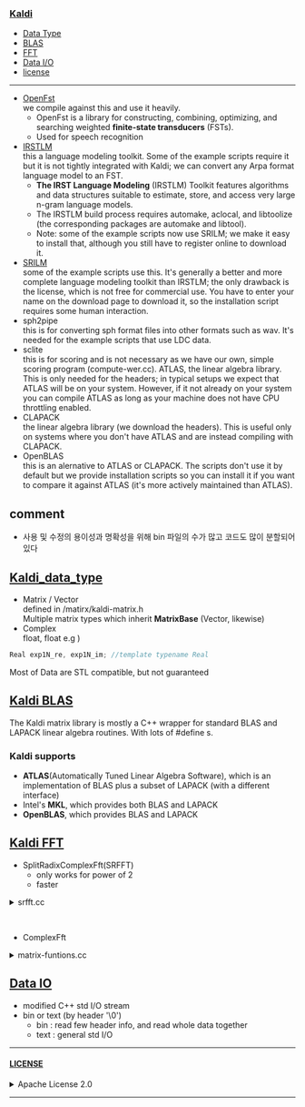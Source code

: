 ### [Kaldi](./openAudioLibs.md#TOP)<a name = "Kaldi"></a>

+ [Data Type](#Kaldi_data_type)
+ [BLAS](#Kaldi_BLAS)
+ [FFT](#Kaldi_FFT)
+ [Data I/O](#Kaldi_IO)
+ [license](#Kaldi_license)

---

+ [OpenFst](http://www.openfst.org/twiki/bin/view/FST/WebHome)  
  we compile against this and use it heavily.
    * OpenFst is a library for constructing, combining, optimizing, and searching weighted **finite-state transducers** (FSTs).  
    * Used for speech recognition  
+ [IRSTLM](http://hlt-mt.fbk.eu/technologies/irstlm)  
this a language modeling toolkit. Some of the example scripts require it but it is not tightly integrated with Kaldi; we can convert any Arpa format language model to an FST.
    * **The IRST Language Modeling** (IRSTLM) Toolkit features algorithms and data structures suitable to estimate, store, and access very large n-gram language models.
    *    The IRSTLM build process requires automake, aclocal, and libtoolize (the corresponding packages are automake and libtool).  
    *    Note: some of the example scripts now use SRILM; we make it easy to install that, although you still have to register online to download it.  
+ [SRILM](https://www.sri.com/engage/products-solutions/sri-language-modeling-toolkit)  
some of the example scripts use this. It's generally a better and more complete language modeling toolkit than IRSTLM; the only drawback is the license, which is not free for commercial use. You have to enter your name on the download page to download it, so the installation script requires some human interaction.
+ sph2pipe  
this is for converting sph format files into other formats such as wav. It's needed for the example scripts that use LDC data.
+    sclite  
this is for scoring and is not necessary as we have our own, simple scoring program (compute-wer.cc).
 ATLAS, the linear algebra library. This is only needed for the headers; in typical setups we expect that ATLAS will be on your system. However, if it not already on your system you can compile ATLAS as long as your machine does not have CPU throttling enabled.
+    CLAPACK  
the linear algebra library (we download the headers). This is useful only on systems where you don't have ATLAS and are instead compiling with CLAPACK.
+    OpenBLAS  
this is an alernative to ATLAS or CLAPACK. The scripts don't use it by default but we provide installation scripts so you can install it if you want to compare it against ATLAS (it's more actively maintained than ATLAS).

comment
---

 + 사용 및 수정의 용이성과 명확성을 위해 bin 파일의 수가 많고 코드도 많이 분할되어있다  
 

## [Kaldi_data_type](#TOP)<a name = "Kaldi_data_type"></a>

+ Matrix / Vector  
defined in /matirx/kaldi-matrix.h    
Multiple matrix types which inherit **MatrixBase**  (Vector, likewise)  
+ Complex  
float, float e.g ) 
```C++
Real exp1N_re, exp1N_im; //template typename Real 
```
  
Most of Data are STL compatible, but not guaranteed  

## [Kaldi BLAS](#TOP)<a name = "Kaldi_BLAS"></a>

The Kaldi matrix library is mostly a C++ wrapper for standard BLAS and LAPACK linear algebra routines. With lots of #define s.  

### Kaldi supports
+    **ATLAS**(Automatically Tuned Linear Algebra Software), which is an implementation of BLAS plus a subset of LAPACK (with a different interface)
+    Intel's **MKL**, which provides both BLAS and LAPACK
+    **OpenBLAS**, which provides BLAS and LAPACK



## [Kaldi FFT](#TOP)<a name = "Kaldi_FFT"></a>

+ SplitRadixComplexFft(SRFFT)  
  * only works for power of 2
  * faster

<details><summary>srfft.cc</summary>
   
```C++
#include "matrix/srfft.h"
#include "matrix/matrix-functions.h"

namespace kaldi {


template<typename Real>
SplitRadixComplexFft<Real>::SplitRadixComplexFft(MatrixIndexT N) {
  if ( (N & (N-1)) != 0 || N <= 1)
    KALDI_ERR << "SplitRadixComplexFft called with invalid number of points "
              << N;
  N_ = N;
  logn_ = 0;
  while (N > 1) {
    N >>= 1;
    logn_ ++;
  }
  ComputeTables();
}

template <typename Real>
SplitRadixComplexFft<Real>::SplitRadixComplexFft(
    const SplitRadixComplexFft<Real> &other):
    N_(other.N_), logn_(other.logn_) {
  // This code duplicates tables from a previously computed object.
  // Compare with the code in ComputeTables().
  MatrixIndexT lg2 = logn_ >> 1;
  if (logn_ & 1) lg2++;
  MatrixIndexT brseed_size = 1 << lg2;
  brseed_ = new MatrixIndexT[brseed_size];
  std::memcpy(brseed_, other.brseed_, sizeof(MatrixIndexT) * brseed_size);

  if (logn_ < 4) {
    tab_ = NULL;
  } else {
    tab_ = new Real*[logn_ - 3];
    for (MatrixIndexT i = logn_; i >= 4 ; i--) {
      MatrixIndexT m = 1 << i, m2 = m / 2, m4 = m2 / 2;
      MatrixIndexT this_array_size = 6 * (m4 - 2);
      tab_[i-4] = new Real[this_array_size];
      std::memcpy(tab_[i-4], other.tab_[i-4],
                  sizeof(Real) * this_array_size);
    }
  }
}

template<typename Real>
void SplitRadixComplexFft<Real>::ComputeTables() {
  MatrixIndexT    imax, lg2, i, j;
  MatrixIndexT     m, m2, m4, m8, nel, n;
  Real    *cn, *spcn, *smcn, *c3n, *spc3n, *smc3n;
  Real    ang, c, s;

  lg2 = logn_ >> 1;
  if (logn_ & 1) lg2++;
  brseed_ = new MatrixIndexT[1 << lg2];
  brseed_[0] = 0;
  brseed_[1] = 1;
  for (j = 2; j <= lg2; j++) {
    imax = 1 << (j - 1);
    for (i = 0; i < imax; i++) {
      brseed_[i] <<= 1;
      brseed_[i + imax] = brseed_[i] + 1;
    }
  }

  if (logn_ < 4) {
    tab_ = NULL;
  } else {
    tab_ = new Real* [logn_-3];
    for (i = logn_; i>=4 ; i--) {
      /* Compute a few constants */
      m = 1 << i; m2 = m / 2; m4 = m2 / 2; m8 = m4 /2;

      /* Allocate memory for tables */
      nel = m4 - 2;

      tab_[i-4] = new Real[6*nel];

      /* Initialize pointers */
      cn = tab_[i-4]; spcn  = cn + nel;  smcn  = spcn + nel;
      c3n = smcn + nel;  spc3n = c3n + nel; smc3n = spc3n + nel;

      /* Compute tables */
      for (n = 1; n < m4; n++) {
        if (n == m8) continue;
        ang = n * M_2PI / m;
        c = std::cos(ang); s = std::sin(ang);
        *cn++ = c; *spcn++ = - (s + c); *smcn++ = s - c;
        ang = 3 * n * M_2PI / m;
        c = std::cos(ang); s = std::sin(ang);
        *c3n++ = c; *spc3n++ = - (s + c); *smc3n++ = s - c;
      }
    }
  }
}

template<typename Real>
SplitRadixComplexFft<Real>::~SplitRadixComplexFft() {
  delete [] brseed_;
  if (tab_ != NULL) {
    for (MatrixIndexT i = 0; i < logn_-3; i++)
      delete [] tab_[i];
    delete [] tab_;
  }
}

template<typename Real>
void SplitRadixComplexFft<Real>::Compute(Real *xr, Real *xi, bool forward) const {
  if (!forward) {  // reverse real and imaginary parts for complex FFT.
    Real *tmp = xr;
    xr = xi;
    xi = tmp;
  }
  ComputeRecursive(xr, xi, logn_);
  if (logn_ > 1) {
    BitReversePermute(xr, logn_);
    BitReversePermute(xi, logn_);
  }
}

template<typename Real>
void SplitRadixComplexFft<Real>::Compute(Real *x, bool forward,
                                         std::vector<Real> *temp_buffer) const {
  KALDI_ASSERT(temp_buffer != NULL);
  if (temp_buffer->size() != N_)
    temp_buffer->resize(N_);
  Real *temp_ptr = &((*temp_buffer)[0]);
  for (MatrixIndexT i = 0; i < N_; i++) {
    x[i] = x[i * 2];  // put the real part in the first half of x.
    temp_ptr[i] = x[i * 2 + 1];  // put the imaginary part in temp_buffer.
  }
  // copy the imaginary part back to the second half of x.
  memcpy(static_cast<void*>(x + N_),
         static_cast<void*>(temp_ptr),
         sizeof(Real) * N_);

  Compute(x, x + N_, forward);
  // Now change the format back to interleaved.
  memcpy(static_cast<void*>(temp_ptr),
         static_cast<void*>(x + N_),
         sizeof(Real) * N_);
  for (MatrixIndexT i = N_-1; i > 0; i--) {  // don't include 0,
    // in case MatrixIndexT is unsigned, the loop would not terminate.
    // Treat it as a special case.
    x[i*2] = x[i];
    x[i*2 + 1] = temp_ptr[i];
  }
  x[1] = temp_ptr[0];  // special case of i = 0.
}

template<typename Real>
void SplitRadixComplexFft<Real>::Compute(Real *x, bool forward) {
  this->Compute(x, forward, &temp_buffer_);
}

template<typename Real>
void SplitRadixComplexFft<Real>::BitReversePermute(Real *x, MatrixIndexT logn) const {
  MatrixIndexT      i, j, lg2, n;
  MatrixIndexT      off, fj, gno, *brp;
  Real    tmp, *xp, *xq;

  lg2 = logn >> 1;
  n = 1 << lg2;
  if (logn & 1) lg2++;

  /* Unshuffling loop */
  for (off = 1; off < n; off++) {
    fj = n * brseed_[off]; i = off; j = fj;
    tmp = x[i]; x[i] = x[j]; x[j] = tmp;
    xp = &x[i];
    brp = &(brseed_[1]);
    for (gno = 1; gno < brseed_[off]; gno++) {
      xp += n;
      j = fj + *brp++;
      xq = x + j;
      tmp = *xp; *xp = *xq; *xq = tmp;
    }
  }
}


template<typename Real>
void SplitRadixComplexFft<Real>::ComputeRecursive(Real *xr, Real *xi, MatrixIndexT logn) const {

  MatrixIndexT    m, m2, m4, m8, nel, n;
  Real    *xr1, *xr2, *xi1, *xi2;
  Real    *cn, *spcn, *smcn, *c3n, *spc3n, *smc3n;
  Real    tmp1, tmp2;
  Real   sqhalf = M_SQRT1_2;

  /* Check range of logn */
  if (logn < 0)
    KALDI_ERR << "Error: logn is out of bounds in SRFFT";

  /* Compute trivial cases */
  if (logn < 3) {
    if (logn == 2) {  /* length m = 4 */
      xr2  = xr + 2;
      xi2  = xi + 2;
      tmp1 = *xr + *xr2;
      *xr2 = *xr - *xr2;
      *xr  = tmp1;
      tmp1 = *xi + *xi2;
      *xi2 = *xi - *xi2;
      *xi  = tmp1;
      xr1  = xr + 1;
      xi1  = xi + 1;
      xr2++;
      xi2++;
      tmp1 = *xr1 + *xr2;
      *xr2 = *xr1 - *xr2;
      *xr1 = tmp1;
      tmp1 = *xi1 + *xi2;
      *xi2 = *xi1 - *xi2;
      *xi1 = tmp1;
      xr2  = xr + 1;
      xi2  = xi + 1;
      tmp1 = *xr + *xr2;
      *xr2 = *xr - *xr2;
      *xr  = tmp1;
      tmp1 = *xi + *xi2;
      *xi2 = *xi - *xi2;
      *xi  = tmp1;
      xr1  = xr + 2;
      xi1  = xi + 2;
      xr2  = xr + 3;
      xi2  = xi + 3;
      tmp1 = *xr1 + *xi2;
      tmp2 = *xi1 + *xr2;
      *xi1 = *xi1 - *xr2;
      *xr2 = *xr1 - *xi2;
      *xr1 = tmp1;
      *xi2 = tmp2;
      return;
    }
    else if (logn == 1) {   /* length m = 2 */
      xr2  = xr + 1;
      xi2  = xi + 1;
      tmp1 = *xr + *xr2;
      *xr2 = *xr - *xr2;
      *xr  = tmp1;
      tmp1 = *xi + *xi2;
      *xi2 = *xi - *xi2;
      *xi  = tmp1;
      return;
    }
    else if (logn == 0) return;   /* length m = 1 */
  }

  /* Compute a few constants */
  m = 1 << logn; m2 = m / 2; m4 = m2 / 2; m8 = m4 /2;


  /* Step 1 */
  xr1 = xr; xr2 = xr1 + m2;
  xi1 = xi; xi2 = xi1 + m2;
  for (n = 0; n < m2; n++) {
    tmp1 = *xr1 + *xr2;
    *xr2 = *xr1 - *xr2;
    xr2++;
    *xr1++ = tmp1;
    tmp2 = *xi1 + *xi2;
    *xi2 = *xi1 - *xi2;
    xi2++;
    *xi1++ = tmp2;
  }

  /* Step 2 */
  xr1 = xr + m2; xr2 = xr1 + m4;
  xi1 = xi + m2; xi2 = xi1 + m4;
  for (n = 0; n < m4; n++) {
    tmp1 = *xr1 + *xi2;
    tmp2 = *xi1 + *xr2;
    *xi1 = *xi1 - *xr2;
    xi1++;
    *xr2++ = *xr1 - *xi2;
    *xr1++ = tmp1;
    *xi2++ = tmp2;
    // xr1++; xr2++; xi1++; xi2++;
  }

  /* Steps 3 & 4 */
  xr1 = xr + m2; xr2 = xr1 + m4;
  xi1 = xi + m2; xi2 = xi1 + m4;
  if (logn >= 4) {
    nel = m4 - 2;
    cn  = tab_[logn-4]; spcn  = cn + nel;  smcn  = spcn + nel;
    c3n = smcn + nel;  spc3n = c3n + nel; smc3n = spc3n + nel;
  }
  xr1++; xr2++; xi1++; xi2++;
  // xr1++; xi1++;
  for (n = 1; n < m4; n++) {
    if (n == m8) {
      tmp1 =  sqhalf * (*xr1 + *xi1);
      *xi1 =  sqhalf * (*xi1 - *xr1);
      *xr1 =  tmp1;
      tmp2 =  sqhalf * (*xi2 - *xr2);
      *xi2 = -sqhalf * (*xr2 + *xi2);
      *xr2 =  tmp2;
    } else {
      tmp2 = *cn++ * (*xr1 + *xi1);
      tmp1 = *spcn++ * *xr1 + tmp2;
      *xr1 = *smcn++ * *xi1 + tmp2;
      *xi1 = tmp1;
      tmp2 = *c3n++ * (*xr2 + *xi2);
      tmp1 = *spc3n++ * *xr2 + tmp2;
      *xr2 = *smc3n++ * *xi2 + tmp2;
      *xi2 = tmp1;
    }
    xr1++; xr2++; xi1++; xi2++;
  }

  /* Call ssrec again with half DFT length */
  ComputeRecursive(xr, xi, logn-1);

  /* Call ssrec again twice with one quarter DFT length.
     Constants have to be recomputed, because they are static! */
  // m = 1 << logn; m2 = m / 2;
  ComputeRecursive(xr + m2, xi + m2, logn - 2);
  // m = 1 << logn;
  m4 = 3 * (m / 4);
  ComputeRecursive(xr + m4, xi + m4, logn - 2);
}


template<typename Real>
void SplitRadixRealFft<Real>::Compute(Real *data, bool forward) {
  Compute(data, forward, &this->temp_buffer_);
}


// This code is mostly the same as the RealFft function.  It would be
// possible to replace it with more efficient code from Rico's book.
template<typename Real>
void SplitRadixRealFft<Real>::Compute(Real *data, bool forward,
                                      std::vector<Real> *temp_buffer) const {
  MatrixIndexT N = N_, N2 = N/2;
  KALDI_ASSERT(N%2 == 0);
  if (forward) // call to base class
    SplitRadixComplexFft<Real>::Compute(data, true, temp_buffer);

  Real rootN_re, rootN_im;  // exp(-2pi/N), forward; exp(2pi/N), backward
  int forward_sign = forward ? -1 : 1;
  ComplexImExp(static_cast<Real>(M_2PI/N *forward_sign), &rootN_re, &rootN_im);
  Real kN_re = -forward_sign, kN_im = 0.0;  // exp(-2pik/N), forward; exp(-2pik/N), backward
  // kN starts out as 1.0 for forward algorithm but -1.0 for backward.
  for (MatrixIndexT k = 1; 2*k <= N2; k++) {
    ComplexMul(rootN_re, rootN_im, &kN_re, &kN_im);

    Real Ck_re, Ck_im, Dk_re, Dk_im;
    // C_k = 1/2 (B_k + B_{N/2 - k}^*) :
    Ck_re = 0.5 * (data[2*k] + data[N - 2*k]);
    Ck_im = 0.5 * (data[2*k + 1] - data[N - 2*k + 1]);
    // re(D_k)= 1/2 (im(B_k) + im(B_{N/2-k})):
    Dk_re = 0.5 * (data[2*k + 1] + data[N - 2*k + 1]);
    // im(D_k) = -1/2 (re(B_k) - re(B_{N/2-k}))
    Dk_im =-0.5 * (data[2*k] - data[N - 2*k]);
    // A_k = C_k + 1^(k/N) D_k:
    data[2*k] = Ck_re;  // A_k <-- C_k
    data[2*k+1] = Ck_im;
    // now A_k += D_k 1^(k/N)
    ComplexAddProduct(Dk_re, Dk_im, kN_re, kN_im, &(data[2*k]), &(data[2*k+1]));

    MatrixIndexT kdash = N2 - k;
    if (kdash != k) {
      // Next we handle the index k' = N/2 - k.  This is necessary
      // to do now, to avoid invalidating data that we will later need.
      // The quantities C_{k'} and D_{k'} are just the conjugates of C_k
      // and D_k, so the equations are simple modifications of the above,
      // replacing Ck_im and Dk_im with their negatives.
      data[2*kdash] = Ck_re;  // A_k' <-- C_k'
      data[2*kdash+1] = -Ck_im;
      // now A_k' += D_k' 1^(k'/N)
      // We use 1^(k'/N) = 1^((N/2 - k) / N) = 1^(1/2) 1^(-k/N) = -1 * (1^(k/N))^*
      // so it's the same as 1^(k/N) but with the real part negated.
      ComplexAddProduct(Dk_re, -Dk_im, -kN_re, kN_im, &(data[2*kdash]), &(data[2*kdash+1]));
    }
  }

  {  // Now handle k = 0.
    // In simple terms: after the complex fft, data[0] becomes the sum of real
    // parts input[0], input[2]... and data[1] becomes the sum of imaginary
    // pats input[1], input[3]...
    // "zeroth" [A_0] is just the sum of input[0]+input[1]+input[2]..
    // and "n2th" [A_{N/2}] is input[0]-input[1]+input[2]... .
    Real zeroth = data[0] + data[1],
        n2th = data[0] - data[1];
    data[0] = zeroth;
    data[1] = n2th;
    if (!forward) {
      data[0] /= 2;
      data[1] /= 2;
    }
  }
  if (!forward) {  // call to base class
    SplitRadixComplexFft<Real>::Compute(data, false, temp_buffer);
    for (MatrixIndexT i = 0; i < N; i++)
      data[i] *= 2.0;
    // This is so we get a factor of N increase, rather than N/2 which we would
    // otherwise get from [ComplexFft, forward] + [ComplexFft, backward] in dimension N/2.
    // It's for consistency with our normal FFT convensions.
  }
}

template class SplitRadixComplexFft<float>;
template class SplitRadixComplexFft<double>;
template class SplitRadixRealFft<float>;
template class SplitRadixRealFft<double>;


} // end namespace kaldi
```
   
</details>
 
&nbsp;  
+ ComplexFft
<details><summary>matrix-funtions.cc</summary>

```C++
#include "matrix/matrix-functions.h"
#include "matrix/sp-matrix.h"

namespace kaldi {

template<typename Real> void ComplexFt (const VectorBase<Real> &in,
                                     VectorBase<Real> *out, bool forward) {
  int exp_sign = (forward ? -1 : 1);
  KALDI_ASSERT(out != NULL);
  KALDI_ASSERT(in.Dim() == out->Dim());
  KALDI_ASSERT(in.Dim() % 2 == 0);
  int twoN = in.Dim(), N = twoN / 2;
  const Real *data_in = in.Data();
  Real *data_out = out->Data();

  Real exp1N_re, exp1N_im;  //  forward -> exp(-2pi / N), backward -> exp(2pi / N).
  Real fraction = exp_sign * M_2PI / static_cast<Real>(N);  // forward -> -2pi/N, backward->-2pi/N
  ComplexImExp(fraction, &exp1N_re, &exp1N_im);

  Real expm_re = 1.0, expm_im = 0.0;  // forward -> exp(-2pi m / N).

  for (int two_m = 0; two_m < twoN; two_m+=2) {  // For each output component.
    Real expmn_re = 1.0, expmn_im = 0.0;  // forward -> exp(-2pi m n / N).
    Real sum_re = 0.0, sum_im = 0.0;  // complex output for index m (the sum expression)
    for (int two_n = 0; two_n < twoN; two_n+=2) {
      ComplexAddProduct(data_in[two_n], data_in[two_n+1],
                        expmn_re, expmn_im,
                        &sum_re, &sum_im);
      ComplexMul(expm_re, expm_im, &expmn_re, &expmn_im);
    }
    data_out[two_m] = sum_re;
    data_out[two_m + 1] = sum_im;


    if (two_m % 10 == 0) {  // occasionally renew "expm" from scratch to avoid
      // loss of precision.
      int nextm = 1 + two_m/2;
      Real fraction_mult = fraction * nextm;
      ComplexImExp(fraction_mult, &expm_re, &expm_im);
    } else {
      ComplexMul(exp1N_re, exp1N_im, &expm_re, &expm_im);
    }
  }
}

template
void ComplexFt (const VectorBase<float> &in,
                VectorBase<float> *out, bool forward);
template
void ComplexFt (const VectorBase<double> &in,
                VectorBase<double> *out, bool forward);


#define KALDI_COMPLEXFFT_BLOCKSIZE 8192
// This #define affects how we recurse in ComplexFftRecursive.
// We assume that memory-caching happens on a scale at
// least as small as this.


//! ComplexFftRecursive is a recursive function that computes the
//! complex FFT of size N.  The "nffts" arguments specifies how many
//! separate FFTs to compute in parallel (we assume the data for
//! each one is consecutive in memory).  The "forward argument"
//! specifies whether to do the FFT (true) or IFFT (false), although
//! note that we do not include the factor of 1/N (the user should
//! do this if required.  The iterators factor_begin and factor_end
//! point to the beginning and end (i.e. one past the last element)
//! of an array of small factors of N (typically prime factors).
//! See the comments below this code for the detailed equations
//! of the recursion.


template<typename Real>
void ComplexFftRecursive (Real *data, int nffts, int N,
                          const int *factor_begin,
                          const int *factor_end, bool forward,
                          Vector<Real> *tmp_vec) {
  if (factor_begin == factor_end) {
    KALDI_ASSERT(N == 1);
    return;
  }

  {  // an optimization: compute in smaller blocks.
    // this block of code could be removed and it would still work.
    MatrixIndexT size_perblock = N * 2 * sizeof(Real);
    if (nffts > 1 && size_perblock*nffts > KALDI_COMPLEXFFT_BLOCKSIZE) {  // can break it up...
      // Break up into multiple blocks.  This is an optimization.  We make
      // no progress on the FFT when we do this.
      int block_skip = KALDI_COMPLEXFFT_BLOCKSIZE / size_perblock;  // n blocks per call
      if (block_skip == 0) block_skip = 1;
      if (block_skip < nffts) {
        int blocks_left = nffts;
        while (blocks_left > 0) {
          int skip_now = std::min(blocks_left, block_skip);
          ComplexFftRecursive(data, skip_now, N, factor_begin, factor_end, forward, tmp_vec);
          blocks_left -= skip_now;
          data += skip_now * N*2;
        }
        return;
      } // else do the actual algorithm.
    } // else do the actual algorithm.
  }

  int P = *factor_begin;
  KALDI_ASSERT(P > 1);
  int Q = N / P;


  if (P > 1 && Q > 1) {  // Do the rearrangement.   C.f. eq. (8) below.  Transform
    // (a) to (b).
    Real *data_thisblock = data;
    if (tmp_vec->Dim() < (MatrixIndexT)N) tmp_vec->Resize(N);
    Real *data_tmp = tmp_vec->Data();
    for (int thisfft = 0; thisfft < nffts; thisfft++, data_thisblock+=N*2) {
      for (int offset = 0; offset < 2; offset++) {  // 0 == real, 1 == im.
        for (int p = 0; p < P; p++) {
          for (int q = 0; q < Q; q++) {
            int aidx = q*P + p, bidx = p*Q + q;
            data_tmp[bidx] = data_thisblock[2*aidx+offset];
          }
        }
        for (int n = 0;n < P*Q;n++) data_thisblock[2*n+offset] = data_tmp[n];
      }
    }
  }

  {  // Recurse.
    ComplexFftRecursive(data, nffts*P, Q, factor_begin+1, factor_end, forward, tmp_vec);
  }

  int exp_sign = (forward ? -1 : 1);
  Real rootN_re, rootN_im;  // Nth root of unity.
  ComplexImExp(static_cast<Real>(exp_sign * M_2PI / N), &rootN_re, &rootN_im);

  Real rootP_re, rootP_im;  // Pth root of unity.
  ComplexImExp(static_cast<Real>(exp_sign * M_2PI / P), &rootP_re, &rootP_im);

  {  // Do the multiplication
    // could avoid a bunch of complex multiplies by moving the loop over data_thisblock
    // inside.
    if (tmp_vec->Dim() < (MatrixIndexT)(P*2)) tmp_vec->Resize(P*2);
    Real *temp_a = tmp_vec->Data();

    Real *data_thisblock = data, *data_end = data+(N*2*nffts);
    for (; data_thisblock != data_end; data_thisblock += N*2) {  // for each separate fft.
      Real qd_re = 1.0, qd_im = 0.0;  // 1^(q'/N)
      for (int qd = 0; qd < Q; qd++) {
        Real pdQ_qd_re = qd_re, pdQ_qd_im = qd_im;  // 1^((p'Q+q') / N) == 1^((p'/P) + (q'/N))
                                              // Initialize to q'/N, corresponding to p' == 0.
        for (int pd = 0; pd < P; pd++) {  // pd == p'
          {  // This is the p = 0 case of the loop below [an optimization].
            temp_a[pd*2] = data_thisblock[qd*2];
            temp_a[pd*2 + 1] = data_thisblock[qd*2 + 1];
          }
          {  // This is the p = 1 case of the loop below [an optimization]
            // **** MOST OF THE TIME (>60% I think) gets spent here. ***
            ComplexAddProduct(pdQ_qd_re, pdQ_qd_im,
                              data_thisblock[(qd+Q)*2], data_thisblock[(qd+Q)*2 + 1],
                              &(temp_a[pd*2]), &(temp_a[pd*2 + 1]));
          }
          if (P > 2) {
            Real p_pdQ_qd_re = pdQ_qd_re, p_pdQ_qd_im = pdQ_qd_im;  // 1^(p(p'Q+q')/N)
            for (int p = 2; p < P; p++) {
              ComplexMul(pdQ_qd_re, pdQ_qd_im, &p_pdQ_qd_re, &p_pdQ_qd_im);  // p_pdQ_qd *= pdQ_qd.
              int data_idx = p*Q + qd;
              ComplexAddProduct(p_pdQ_qd_re, p_pdQ_qd_im,
                                data_thisblock[data_idx*2], data_thisblock[data_idx*2 + 1],
                                &(temp_a[pd*2]), &(temp_a[pd*2 + 1]));
            }
          }
          if (pd != P-1)
            ComplexMul(rootP_re, rootP_im, &pdQ_qd_re, &pdQ_qd_im);  // pdQ_qd *= (rootP == 1^{1/P})
          // (using 1/P == Q/N)
        }
        for (int pd = 0; pd < P; pd++) {
          data_thisblock[(pd*Q + qd)*2] = temp_a[pd*2];
          data_thisblock[(pd*Q + qd)*2 + 1] = temp_a[pd*2 + 1];
        }
        ComplexMul(rootN_re, rootN_im, &qd_re, &qd_im);  // qd *= rootN.
      }
    }
  }
}

/* Equations for ComplexFftRecursive.
   We consider here one of the "nffts" separate ffts; it's just a question of
   doing them all in parallel.  We also write all equations in terms of
   complex math (the conversion to real arithmetic is not hard, and anyway
   takes place inside function calls).


   Let the input (i.e. "data" at start) be a_n, n = 0..N-1, and
   the output (Fourier transform) be d_k, k = 0..N-1.  We use these letters because
   there will be two intermediate variables b and c.
   We want to compute:

     d_k = \sum_n a_n 1^(kn/N)                                             (1)

   where we use 1^x as shorthand for exp(-2pi x) for the forward algorithm
   and exp(2pi x) for the backward one.

   We factorize N = P Q (P small, Q usually large).
   With p = 0..P-1 and q = 0..Q-1, and also p'=0..P-1 and q'=0..P-1, we let:

    k == p'Q + q'                                                           (2)
    n == qP + p                                                             (3)

   That is, we let p, q, p', q' range over these indices and observe that this way we
   can cover all n, k.  Expanding (1) using (2) and (3), we can write:

      d_k = \sum_{p, q}  a_n 1^((p'Q+q')(qP+p)/N)
          = \sum_{p, q}  a_n 1^(p'pQ/N) 1^(q'qP/N) 1^(q'p/N)                 (4)

   using 1^(PQ/N) = 1 to get rid of the terms with PQ in them.  Rearranging (4),

     d_k =  \sum_p 1^(p'pQ/N) 1^(q'p/N)  \sum_q 1^(q'qP/N) a_n              (5)

   The point here is to separate the index q.  Now we can expand out the remaining
   instances of k and n using (2) and (3):

     d_(p'Q+q') =  \sum_p 1^(p'pQ/N) 1^(q'p/N)  \sum_q 1^(q'qP/N) a_(qP+p)   (6)

   The expression \sum_q varies with the indices p and q'.  Let us define

         C_{p, q'} =  \sum_q 1^(q'qP/N) a_(qP+p)                            (7)

   Here, C_{p, q'}, viewed as a sequence in q', is just the DFT of the points
   a_(qP+p) for q = 1..Q-1.  These points are not consecutive in memory though,
   they jump by P each time.  Let us define b as a rearranged version of a,
   so that

         b_(pQ+q) = a_(qP+p)                                                  (8)

   How to do this rearrangement in place?  In

   We can rearrange (7) to be written in terms of the b's, using (8), so that

         C_{p, q'} =  \sum_q 1^(q'q (P/N)) b_(pQ+q)                            (9)

   Here, the sequence of C_{p, q'} over q'=0..Q-1, is just the DFT of the sequence
   of b_(pQ) .. b_(p(Q+1)-1).  Let's arrange the C_{p, q'} in a single array in
   memory in the same way as the b's, i.e. we define
         c_(pQ+q') == C_{p, q'}.                                                (10)
   Note that we could have written (10) with q in place of q', as there is only
   one index of type q present, but q' is just a more natural variable name to use
   since we use q' elsewhere to subscript c and C.

   Rewriting (9), we have:
         c_(pQ+q')  = \sum_q 1^(q'q (P/N)) b_(pQ+q)                            (11)
    which is the DFT computed by the recursive call to this function [after computing
    the b's by rearranging the a's].  From the c's we want to compute the d's.
    Taking (6), substituting in the sum (7), and using (10) to write it as an array,
    we have:
         d_(p'Q+q') =  \sum_p 1^(p'pQ/N) 1^(q'p/N)  c_(pQ+q')                   (12)
    This sum is independent for different values of q'.  Note that d overwrites c
    in memory.  We compute this in  a direct way, using a little array of size P to
    store the computed d values for one value of q' (we reuse the array for each value
    of q').

    So the overall picture is this:
    We get a call to compute DFT on size N.

    - If N == 1 we return (nothing to do).
    - We factor N = P Q (typically, P is small).
    - Using (8), we rearrange the data in memory so that we have b not a in memory
       (this is the block "do the rearrangement").
       The pseudocode for this is as follows.  For simplicity we use a temporary array.

          for p = 0..P-1
             for q = 0..Q-1
                bidx = pQ + q
                aidx = qP + p
                tmp[bidx] = data[aidx].
             end
          end
          data <-- tmp
        else

        endif


        The reason this accomplishes (8) is that we want pQ+q and qP+p to be swapped
        over for each p, q, and the "if m > n" is a convenient way of ensuring that
        this swapping happens only once (otherwise it would happen twice, since pQ+q
        and qP+p both range over the entire set of numbers 0..N-1).

    - We do the DFT on the smaller block size to compute c from b (this eq eq. (11)).
      Note that this is actually multiple DFTs, one for each value of p, but this
      goes to the "nffts" argument of the function call, which we have ignored up to now.

    -We compute eq. (12) via a loop, as follows
         allocate temporary array e of size P.
         For q' = 0..Q-1:
            for p' = 0..P-1:
               set sum to zero [this will go in e[p']]
               for p = p..P-1:
                  sum += 1^(p'pQ/N) 1^(q'p/N)  c_(pQ+q')
               end
               e[p'] = sum
            end
            for p' = 0..P-1:
               d_(p'Q+q') = e[p']
            end
         end
         delete temporary array e

*/

// This is the outer-layer calling code for ComplexFftRecursive.
// It factorizes the dimension and then calls the FFT routine.
template<typename Real> void ComplexFft(VectorBase<Real> *v, bool forward, Vector<Real> *tmp_in) {
  KALDI_ASSERT(v != NULL);

  if (v->Dim()<=1) return;
  KALDI_ASSERT(v->Dim() % 2 == 0);  // complex input.
  int N = v->Dim() / 2;
  std::vector<int> factors;
  Factorize(N, &factors);
  int *factor_beg = NULL;
  if (factors.size() > 0)
    factor_beg = &(factors[0]);
  Vector<Real> tmp;  // allocated in ComplexFftRecursive.
  ComplexFftRecursive(v->Data(), 1, N, factor_beg, factor_beg+factors.size(), forward, (tmp_in?tmp_in:&tmp));
}

//! Inefficient version of Fourier transform, for testing purposes.
template<typename Real> void RealFftInefficient (VectorBase<Real> *v, bool forward) {
  KALDI_ASSERT(v != NULL);
  MatrixIndexT N = v->Dim();
  KALDI_ASSERT(N%2 == 0);
  if (N == 0) return;
  Vector<Real> vtmp(N*2);  // store as complex.
  if (forward) {
    for (MatrixIndexT i = 0; i < N; i++)  vtmp(i*2) = (*v)(i);
    ComplexFft(&vtmp, forward);  // this is already tested so we can use this.
    v->CopyFromVec( vtmp.Range(0, N) );
    (*v)(1) = vtmp(N);  // Copy the N/2'th fourier component, which is real,
    // to the imaginary part of the 1st complex output.
  } else {
    // reverse the transformation above to get the complex spectrum.
    vtmp(0) = (*v)(0);  // copy F_0 which is real
    vtmp(N) = (*v)(1);  // copy F_{N/2} which is real
    for (MatrixIndexT i = 1; i < N/2; i++) {
      // Copy i'th to i'th fourier component
      vtmp(2*i) = (*v)(2*i);
      vtmp(2*i+1) = (*v)(2*i+1);
      // Copy i'th to N-i'th, conjugated.
      vtmp(2*(N-i)) = (*v)(2*i);
      vtmp(2*(N-i)+1) = -(*v)(2*i+1);
    }
    ComplexFft(&vtmp, forward);  // actually backward since forward == false
    // Copy back real part.  Complex part should be zero.
    for (MatrixIndexT i = 0; i < N; i++)
      (*v)(i) = vtmp(i*2);
  }
}

template void RealFftInefficient (VectorBase<float> *v, bool forward);
template void RealFftInefficient (VectorBase<double> *v, bool forward);

template
void ComplexFft(VectorBase<float> *v, bool forward, Vector<float> *tmp_in);
template
void ComplexFft(VectorBase<double> *v, bool forward, Vector<double> *tmp_in);


// See the long comment below for the math behind this.
template<typename Real> void RealFft (VectorBase<Real> *v, bool forward) {
  KALDI_ASSERT(v != NULL);
  MatrixIndexT N = v->Dim(), N2 = N/2;
  KALDI_ASSERT(N%2 == 0);
  if (N == 0) return;

  if (forward) ComplexFft(v, true);

  Real *data = v->Data();
  Real rootN_re, rootN_im;  // exp(-2pi/N), forward; exp(2pi/N), backward
  int forward_sign = forward ? -1 : 1;
  ComplexImExp(static_cast<Real>(M_2PI/N *forward_sign), &rootN_re, &rootN_im);
  Real kN_re = -forward_sign, kN_im = 0.0;  // exp(-2pik/N), forward; exp(-2pik/N), backward
  // kN starts out as 1.0 for forward algorithm but -1.0 for backward.
  for (MatrixIndexT k = 1; 2*k <= N2; k++) {
    ComplexMul(rootN_re, rootN_im, &kN_re, &kN_im);

    Real Ck_re, Ck_im, Dk_re, Dk_im;
    // C_k = 1/2 (B_k + B_{N/2 - k}^*) :
    Ck_re = 0.5 * (data[2*k] + data[N - 2*k]);
    Ck_im = 0.5 * (data[2*k + 1] - data[N - 2*k + 1]);
    // re(D_k)= 1/2 (im(B_k) + im(B_{N/2-k})):
    Dk_re = 0.5 * (data[2*k + 1] + data[N - 2*k + 1]);
    // im(D_k) = -1/2 (re(B_k) - re(B_{N/2-k}))
    Dk_im =-0.5 * (data[2*k] - data[N - 2*k]);
    // A_k = C_k + 1^(k/N) D_k:
    data[2*k] = Ck_re;  // A_k <-- C_k
    data[2*k+1] = Ck_im;
    // now A_k += D_k 1^(k/N)
    ComplexAddProduct(Dk_re, Dk_im, kN_re, kN_im, &(data[2*k]), &(data[2*k+1]));

    MatrixIndexT kdash = N2 - k;
    if (kdash != k) {
      // Next we handle the index k' = N/2 - k.  This is necessary
      // to do now, to avoid invalidating data that we will later need.
      // The quantities C_{k'} and D_{k'} are just the conjugates of C_k
      // and D_k, so the equations are simple modifications of the above,
      // replacing Ck_im and Dk_im with their negatives.
      data[2*kdash] = Ck_re;  // A_k' <-- C_k'
      data[2*kdash+1] = -Ck_im;
      // now A_k' += D_k' 1^(k'/N)
      // We use 1^(k'/N) = 1^((N/2 - k) / N) = 1^(1/2) 1^(-k/N) = -1 * (1^(k/N))^*
      // so it's the same as 1^(k/N) but with the real part negated.
      ComplexAddProduct(Dk_re, -Dk_im, -kN_re, kN_im, &(data[2*kdash]), &(data[2*kdash+1]));
    }
  }

  {  // Now handle k = 0.
    // In simple terms: after the complex fft, data[0] becomes the sum of real
    // parts input[0], input[2]... and data[1] becomes the sum of imaginary
    // pats input[1], input[3]...
    // "zeroth" [A_0] is just the sum of input[0]+input[1]+input[2]..
    // and "n2th" [A_{N/2}] is input[0]-input[1]+input[2]... .
    Real zeroth = data[0] + data[1],
        n2th = data[0] - data[1];
    data[0] = zeroth;
    data[1] = n2th;
    if (!forward) {
      data[0] /= 2;
      data[1] /= 2;
    }
  }

  if (!forward) {
    ComplexFft(v, false);
    v->Scale(2.0);  // This is so we get a factor of N increase, rather than N/2 which we would
    // otherwise get from [ComplexFft, forward] + [ComplexFft, backward] in dimension N/2.
    // It's for consistency with our normal FFT convensions.
  }
}

template void RealFft (VectorBase<float> *v, bool forward);
template void RealFft (VectorBase<double> *v, bool forward);

/* Notes for real FFTs.
   We are using the same convention as above, 1^x to mean exp(-2\pi x) for the forward transform.
   Actually, in a slight abuse of notation, we use this meaning for 1^x in both the forward and
   backward cases because it's more convenient in this section.

   Suppose we have real data a[0...N-1], with N even, and want to compute its Fourier transform.
   We can make do with the first N/2 points of the transform, since the remaining ones are complex
   conjugates of the first.  We want to compute:
       for k = 0...N/2-1,
       A_k = \sum_{n = 0}^{N-1}  a_n 1^(kn/N)                 (1)

   We treat a[0..N-1] as a complex sequence of length N/2, i.e. a sequence b[0..N/2 - 1].
   Viewed as sequences of length N/2, we have:
       b = c + i d,
   where c = a_0, a_2 ... and d = a_1, a_3 ...

   We can recover the length-N/2 Fourier transforms of c and d by doing FT on b and
   then doing the equations below.  Derivation is marked by (*) in a comment below (search
   for it).  Let B, C, D be the FTs.
   We have
       C_k = 1/2 (B_k + B_{N/2 - k}^*)                                 (z0)
       D_k =-1/2i (B_k - B_{N/2 - k}^*)                                (z1)
so: re(D_k)= 1/2 (im(B_k) + im(B_{N/2-k}))                             (z2)
    im(D_k) = -1/2 (re(B_k) - re(B_{N/2-k}))                             (z3)

    To recover the FT A from C and D, we write, rearranging (1):

       A_k = \sum_{n = 0, 2, ..., N-2} a_n 1^(kn/N)
            +\sum_{n = 1, 3, ..., N-1} a_n 1^(kn/N)
           = \sum_{n = 0, 1, ..., N/2-1} a_n 1^(2kn/N)  + a_{n+1} 1^(2kn/N) 1^(k/N)
           = \sum_{n = 0, 1, ..., N/2-1} c_n 1^(2kn/N)  + d_n  1^(2kn/N) 1^(k/N)
       A_k =  C_k + 1^(k/N) D_k                                              (a0)

    This equation is valid for k = 0...N/2-1, which is the range of the sequences B_k and
    C_k.  We don't use is for k = 0, which is a special case considered below.  For
    1 < k < N/2, it's convenient to consider the pair k, k', where k' = N/2 - k.
    Remember that C_k' = C_k^ *and D_k' = D_k^* [where * is conjugation].  Also,
    1^(N/2 / N) = -1.  So we have:
       A_k' = C_k^* - 1^(k/N) D_k^*                                          (a0b)
    We do (a0) and (a0b) together.



    By symmetry this gives us the Fourier components for N/2+1, ... N, if we want
    them.  However, it doesn't give us the value for exactly k = N/2.  For k = 0 and k = N/2, it
    is easiest to argue directly about the meaning of the A_k, B_k and C_k in terms of
    sums of points.
       A_0 and A_{N/2} are both real, with A_0=\sum_n a_n, and A_1 an alternating sum
       A_1 = a_0 - a_1 + a_2 ...
     It's easy to show that
              A_0 = B_0 + C_0            (a1)
              A_{N/2} = B_0 - C_0.       (a2)
     Since B_0 and C_0 are both real, B_0 is the real coefficient of D_0 and C_0 is the
     imaginary coefficient.

     *REVERSING THE PROCESS*

     Next we want to reverse this process.  We just need to work out C_k and D_k from the
     sequence A_k.  Then we do the inverse complex fft and we get back where we started.
     For 0 and N/2, working from (a1) and (a2) above, we can see that:
          B_0 = 1/2 (A_0 + A_{N/2})                                       (y0)
          C_0 = 1/2 (A_0 + A_{N/2})                                       (y1)
     and we use
         D_0 = B_0 + i C_0
     to get the 1st complex coefficient of D.  This is exactly the same as the forward process
     except with an extra factor of 1/2.

     Consider equations (a0) and (a0b).  We want to work out C_k and D_k from A_k and A_k'.  Remember
     k' = N/2 - k.

     Write down
         A_k     =  C_k + 1^(k/N) D_k        (copying a0)
         A_k'^* =   C_k - 1^(k/N) D_k       (conjugate of a0b)
      So
             C_k =            0.5 (A_k + A_k'^*)                    (p0)
             D_k = 1^(-k/N) . 0.5 (A_k - A_k'^*)                    (p1)
      Next, we want to compute B_k and B_k' from C_k and D_k.  C.f. (z0)..(z3), and remember
      that k' = N/2-k.  We can see
      that
              B_k  = C_k + i D_k                                    (p2)
              B_k' = C_k - i D_k                                    (p3)

     We would like to make the equations (p0) ... (p3) look like the forward equations (z0), (z1),
     (a0) and (a0b) so we can reuse the code.  Define E_k = -i 1^(k/N) D_k.  Then write down (p0)..(p3).
     We have
             C_k  =            0.5 (A_k + A_k'^*)                    (p0')
             E_k  =       -0.5 i   (A_k - A_k'^*)                    (p1')
             B_k  =    C_k - 1^(-k/N) E_k                            (p2')
             B_k' =    C_k + 1^(-k/N) E_k                            (p3')
     So these are exactly the same as (z0), (z1), (a0), (a0b) except replacing 1^(k/N) with
     -1^(-k/N) .  Remember that we defined 1^x above to be exp(-2pi x/N), so the signs here
     might be opposite to what you see in the code.

     MODIFICATION: we need to take care of a factor of two.  The complex FFT we implemented
     does not divide by N in the reverse case.  So upon inversion we get larger by N/2.
     However, this is not consistent with normal FFT conventions where you get a factor of N.
     For this reason we multiply by two after the process described above.

*/


/*
   (*) [this token is referred to in a comment above].

   Notes for separating 2 real transforms from one complex one.  Note that the
   letters here (A, B, C and N) are all distinct from the same letters used in the
   place where this comment is used.
   Suppose we
   have two sequences a_n and b_n, n = 0..N-1.  We combine them into a complex
   number,
      c_n = a_n + i b_n.
   Then we take the fourier transform to get
      C_k = \sum_{n = 0}^{N-1} c_n 1^(n/N) .
   Then we use symmetry.  Define A_k and B_k as the DFTs of a and b.
   We use A_k = A_{N-k}^*, and B_k = B_{N-k}^*, since a and b are real.  Using
      C_k     = A_k    +  i B_k,
      C_{N-k} = A_k^*  +  i B_k^*
              = A_k^*  -  (i B_k)^*
   So:
      A_k     = 1/2  (C_k + C_{N-k}^*)
    i B_k     = 1/2  (C_k - C_{N-k}^*)
->    B_k     =-1/2i (C_k - C_{N-k}^*)
->  re(B_k)   = 1/2 (im(C_k) + im(C_{N-k}))
    im(B_k)   =-1/2 (re(C_k) - re(C_{N-k}))

 */

template<typename Real> void ComputeDctMatrix(Matrix<Real> *M) {
  //KALDI_ASSERT(M->NumRows() == M->NumCols());
  MatrixIndexT K = M->NumRows();
  MatrixIndexT N = M->NumCols();

  KALDI_ASSERT(K > 0);
  KALDI_ASSERT(N > 0);
  Real normalizer = std::sqrt(1.0 / static_cast<Real>(N));  // normalizer for
  // X_0.
  for (MatrixIndexT j = 0; j < N; j++) (*M)(0, j) = normalizer;
  normalizer = std::sqrt(2.0 / static_cast<Real>(N));  // normalizer for other
   // elements.
  for (MatrixIndexT k = 1; k < K; k++)
    for (MatrixIndexT n = 0; n < N; n++)
      (*M)(k, n) = normalizer
          * std::cos( static_cast<double>(M_PI)/N * (n + 0.5) * k );
}


template void ComputeDctMatrix(Matrix<float> *M);
template void ComputeDctMatrix(Matrix<double> *M);


template<typename Real>
void ComputePca(const MatrixBase<Real> &X,
                MatrixBase<Real> *U,
                MatrixBase<Real> *A,
                bool print_eigs,
                bool exact) {
  // Note that some of these matrices may be transposed w.r.t. the
  // way it's most natural to describe them in math... it's the rows
  // of X and U that correspond to the (data-points, basis elements).
  MatrixIndexT N = X.NumRows(), D = X.NumCols();
  // N = #points, D = feature dim.
  KALDI_ASSERT(U != NULL && U->NumCols() == D);
  MatrixIndexT G = U->NumRows();  // # of retained basis elements.
  KALDI_ASSERT(A == NULL || (A->NumRows() == N && A->NumCols() == G));
  KALDI_ASSERT(G <= N && G <= D);
  if (D < N) {  // Do conventional PCA.
    SpMatrix<Real> Msp(D);  // Matrix of outer products.
    Msp.AddMat2(1.0, X, kTrans, 0.0);  // M <-- X^T X
    Matrix<Real> Utmp;
    Vector<Real> l;
    if (exact) {
      Utmp.Resize(D, D);
      l.Resize(D);
      //Matrix<Real> M(Msp);
      //M.DestructiveSvd(&l, &Utmp, NULL);
      Msp.Eig(&l, &Utmp);
    } else {
      Utmp.Resize(D, G);
      l.Resize(G);
      Msp.TopEigs(&l, &Utmp);
    }
    SortSvd(&l, &Utmp);

    for (MatrixIndexT g = 0; g < G; g++)
      U->Row(g).CopyColFromMat(Utmp, g);
    if (print_eigs)
      KALDI_LOG << (exact ? "" : "Retained ")
                << "PCA eigenvalues are " << l;
    if (A != NULL)
      A->AddMatMat(1.0, X, kNoTrans, *U, kTrans, 0.0);
  } else {  // Do inner-product PCA.
    SpMatrix<Real> Nsp(N);  // Matrix of inner products.
    Nsp.AddMat2(1.0, X, kNoTrans, 0.0);  // M <-- X X^T

    Matrix<Real> Vtmp;
    Vector<Real> l;
    if (exact) {
      Vtmp.Resize(N, N);
      l.Resize(N);
      Matrix<Real> Nmat(Nsp);
      Nmat.DestructiveSvd(&l, &Vtmp, NULL);
    } else {
      Vtmp.Resize(N, G);
      l.Resize(G);
      Nsp.TopEigs(&l, &Vtmp);
    }

    MatrixIndexT num_zeroed = 0;
    for (MatrixIndexT g = 0; g < G; g++) {
      if (l(g) < 0.0) {
        KALDI_WARN << "In PCA, setting element " << l(g) << " to zero.";
        l(g) = 0.0;
        num_zeroed++;
      }
    }
    SortSvd(&l, &Vtmp); // Make sure zero elements are last, this
    // is necessary for Orthogonalize() to work properly later.

    Vtmp.Transpose();  // So eigenvalues are the rows.

    for (MatrixIndexT g = 0; g < G; g++) {
      Real sqrtlg = sqrt(l(g));
      if (l(g) != 0.0) {
        U->Row(g).AddMatVec(1.0 / sqrtlg, X, kTrans, Vtmp.Row(g), 0.0);
      } else {
        U->Row(g).SetZero();
        (*U)(g, g) = 1.0;  // arbitrary direction.  Will later orthogonalize.
      }
      if (A != NULL)
        for (MatrixIndexT n = 0; n < N; n++)
          (*A)(n, g) = sqrtlg * Vtmp(g, n);
    }
    // Now orthogonalize.  This is mainly useful in
    // case there were zero eigenvalues, but we do it
    // for all of them.
    U->OrthogonalizeRows();
    if (print_eigs)
      KALDI_LOG << "(inner-product) PCA eigenvalues are " << l;
  }
}


template
void ComputePca(const MatrixBase<float> &X,
                MatrixBase<float> *U,
                MatrixBase<float> *A,
                bool print_eigs,
                bool exact);

template
void ComputePca(const MatrixBase<double> &X,
                MatrixBase<double> *U,
                MatrixBase<double> *A,
                bool print_eigs,
                bool exact);


// Added by Dan, Feb. 13 2012.
// This function does: *plus += max(0, a b^T),
// *minus += max(0, -(a b^T)).
template<typename Real>
void AddOuterProductPlusMinus(Real alpha,
                              const VectorBase<Real> &a,
                              const VectorBase<Real> &b,
                              MatrixBase<Real> *plus,
                              MatrixBase<Real> *minus) {
  KALDI_ASSERT(a.Dim() == plus->NumRows() && b.Dim() == plus->NumCols()
               && a.Dim() == minus->NumRows() && b.Dim() == minus->NumCols());
  int32 nrows = a.Dim(), ncols = b.Dim(), pskip = plus->Stride() - ncols,
      mskip = minus->Stride() - ncols;
  const Real *adata = a.Data(), *bdata = b.Data();
  Real *plusdata = plus->Data(), *minusdata = minus->Data();

  for (int32 i = 0; i < nrows; i++) {
    const Real *btmp = bdata;
    Real multiple = alpha * *adata;
    if (multiple > 0.0) {
      for (int32 j = 0; j < ncols; j++, plusdata++, minusdata++, btmp++) {
        if (*btmp > 0.0) *plusdata += multiple * *btmp;
        else *minusdata -= multiple * *btmp;
      }
    } else {
      for (int32 j = 0; j < ncols; j++, plusdata++, minusdata++, btmp++) {
        if (*btmp < 0.0) *plusdata += multiple * *btmp;
        else *minusdata -= multiple * *btmp;
      }
    }
    plusdata += pskip;
    minusdata += mskip;
    adata++;
  }
}

// Instantiate template
template
void AddOuterProductPlusMinus<float>(float alpha,
                                     const VectorBase<float> &a,
                                     const VectorBase<float> &b,
                                     MatrixBase<float> *plus,
                                     MatrixBase<float> *minus);
template
void AddOuterProductPlusMinus<double>(double alpha,
                                      const VectorBase<double> &a,
                                      const VectorBase<double> &b,
                                      MatrixBase<double> *plus,
                                      MatrixBase<double> *minus);


} // end namespace kaldi

```

</details>


## [Data IO](#TOP)<a name = "Kaldi_IO"></a>

+ modified C++ std I/O stream  
+ bin or text (by header '\0')   
  * bin : read few header info, and read whole data together  
  * text : general std I/O  


---

#### [LICENSE](#CIGLET)<a name = "ciglet_license"></a>

<details><summary>Apache License 2.0</summary>
<pre>

Update to legal notice, made Feb 2012, modified Sep 2013.  We would like to
 clarify that we are using a convention where multiple names in the Apache
 copyright headers, for example

  // Copyright 2009-2012  Yanmin Qian  Arnab Ghoshal
  //                2013  Vassil Panayotov

 does not signify joint ownership of copyright of that file, except in cases
 where all those names were present in the original release made in March 2011--
 you can use the version history to work this out, if this matters to you.
 Instead, we intend that those contributors who later modified the file, agree
 to release their changes under the Apache license.  The conventional way of
 signifying this is to duplicate the Apache headers at the top of each file each
 time a change is made by a different author, but this would quickly become
 impractical.

 Where the copyright header says something like:

 // Copyright    2013   Johns Hopkins University (author: Daniel Povey)

 it is because the individual who wrote the code was at that institution as an
 employee, so the copyright is owned by the university (and we will have checked
 that the contributions were in accordance with the open-source policies of the
 institutions concerned, including getting them vetted individually where
 necessary).  From a legal point of view the copyright ownership is that of the
 institution concerned, and the (author: xxx) in parentheses is just
 informational, to identify the actual person who wrote the code, and is not
 intended to have any legal implications.  In some cases, however, particularly
 early on, we just wrote the name of the university or company concerned,
 without the actual author's name in parentheses.  If you see something like

 //  Copyright  2009-2012   Arnab Ghoshal  Microsoft Corporation

 it does not imply that Arnab was working for Microsoft, it is because someone
 else contributed to the file while working at Microsoft (this would be Daniel
 Povey, in fact, who was working at Microsoft Research at the outset of the
 project).

 The list of authors of each file is in an essentially arbitrary order, but is
 often chronological if they contributed in different years.

 The original legal notice is below.  Note: we are continuing to modify it by
 adding the names of new contributors, but at any given time, the list may
 be out of date.

---
                          Legal Notices

Each of the files comprising Kaldi v1.0 have been separately licensed by
their respective author(s) under the terms of the Apache License v 2.0 (set
forth below).  The source code headers for each file specifies the individual
authors and source material for that file as well the corresponding copyright
notice.  For reference purposes only: A cumulative list of all individual
contributors and original source material as well as the full text of the Apache
License v 2.0 are set forth below.

Individual Contributors (in alphabetical order)

      Mohit Agarwal
      Tanel Alumae
      Gilles Boulianne
      Lukas Burget
      Dogan Can
      Guoguo Chen
      Gaofeng Cheng
      Cisco Corporation
      Pavel Denisov
      Ilya Edrenkin
      Ewald Enzinger
      Joachim Fainberg
      Daniel Galvez
      Pegah Ghahremani
      Arnab Ghoshal
      Ondrej Glembek
      Go Vivace Inc.
      Allen Guo
      Hossein Hadian
      Lv Hang
      Mirko Hannemann
      Hendy Irawan
      Navdeep Jaitly
      Johns Hopkins University
      Shiyin Kang
      Kirill Katsnelson
      Tom Ko
      Danijel Korzinek
      Gaurav Kumar
      Ke Li
      Matthew Maciejewski
      Vimal Manohar
      Yajie Miao
      Microsoft Corporation
      Petr Motlicek
      Xingyu Na
      Vincent Nguyen
      Lucas Ondel
      Vassil Panayotov
      Vijayaditya Peddinti
      Phonexia s.r.o.
      Ondrej Platek
      Daniel Povey
      Yanmin Qian
      Ariya Rastrow
      Saarland University
      Omid Sadjadi
      Petr Schwarz
      Yiwen Shao
      Nickolay V. Shmyrev
      Jan Silovsky
      Eduardo Silva
      Peter Smit
      David Snyder
      Alexander Solovets
      Georg Stemmer
      Pawel Swietojanski
      Jan "Yenda" Trmal
      Albert Vernon
      Karel Vesely
      Yiming Wang
      Shinji Watanabe
      Minhua Wu
      Haihua Xu
      Hainan Xu
      Xiaohui Zhang

Other Source Material

    This project includes a port and modification of materials from JAMA: A Java
  Matrix Package under the following notice: "This software is a cooperative
  product of The MathWorks and the National Institute of Standards and Technology
  (NIST) which has been released to the public domain." This notice and the
  original code is available at http://math.nist.gov/javanumerics/jama/

   This project includes a modified version of code published in Malvar, H.,
  "Signal processing with lapped transforms," Artech House, Inc., 1992.  The
  current copyright holder, Henrique S. Malvar, has given his permission for the
  release of this modified version under the Apache License 2.0.

  This project includes material from the OpenFST Library v1.2.7 available at
  http://www.openfst.org and released under the Apache License v. 2.0.

  [OpenFst COPYING file begins here]

    Licensed under the Apache License, Version 2.0 (the "License");
    you may not use these files except in compliance with the License.
    You may obtain a copy of the License at

       http://www.apache.org/licenses/LICENSE-2.0

    Unless required by applicable law or agreed to in writing, software
    distributed under the License is distributed on an "AS IS" BASIS,
    WITHOUT WARRANTIES OR CONDITIONS OF ANY KIND, either express or implied.
    See the License for the specific language governing permissions and
    limitations under the License.

    Copyright 2005-2010 Google, Inc.

  [OpenFst COPYING file ends here]


 -------------------------------------------------------------------------

                                 Apache License
                           Version 2.0, January 2004
                        http://www.apache.org/licenses/

   TERMS AND CONDITIONS FOR USE, REPRODUCTION, AND DISTRIBUTION

   1. Definitions.

      "License" shall mean the terms and conditions for use, reproduction,
      and distribution as defined by Sections 1 through 9 of this document.

      "Licensor" shall mean the copyright owner or entity authorized by
      the copyright owner that is granting the License.

      "Legal Entity" shall mean the union of the acting entity and all
      other entities that control, are controlled by, or are under common
      control with that entity. For the purposes of this definition,
      "control" means (i) the power, direct or indirect, to cause the
      direction or management of such entity, whether by contract or
      otherwise, or (ii) ownership of fifty percent (50%) or more of the
      outstanding shares, or (iii) beneficial ownership of such entity.

      "You" (or "Your") shall mean an individual or Legal Entity
      exercising permissions granted by this License.

      "Source" form shall mean the preferred form for making modifications,
      including but not limited to software source code, documentation
      source, and configuration files.

      "Object" form shall mean any form resulting from mechanical
      transformation or translation of a Source form, including but
      not limited to compiled object code, generated documentation,
      and conversions to other media types.

      "Work" shall mean the work of authorship, whether in Source or
      Object form, made available under the License, as indicated by a
      copyright notice that is included in or attached to the work
      (an example is provided in the Appendix below).

      "Derivative Works" shall mean any work, whether in Source or Object
      form, that is based on (or derived from) the Work and for which the
      editorial revisions, annotations, elaborations, or other modifications
      represent, as a whole, an original work of authorship. For the purposes
      of this License, Derivative Works shall not include works that remain
      separable from, or merely link (or bind by name) to the interfaces of,
      the Work and Derivative Works thereof.

      "Contribution" shall mean any work of authorship, including
      the original version of the Work and any modifications or additions
      to that Work or Derivative Works thereof, that is intentionally
      submitted to Licensor for inclusion in the Work by the copyright owner
      or by an individual or Legal Entity authorized to submit on behalf of
      the copyright owner. For the purposes of this definition, "submitted"
      means any form of electronic, verbal, or written communication sent
      to the Licensor or its representatives, including but not limited to
      communication on electronic mailing lists, source code control systems,
      and issue tracking systems that are managed by, or on behalf of, the
      Licensor for the purpose of discussing and improving the Work, but
      excluding communication that is conspicuously marked or otherwise
      designated in writing by the copyright owner as "Not a Contribution."

      "Contributor" shall mean Licensor and any individual or Legal Entity
      on behalf of whom a Contribution has been received by Licensor and
      subsequently incorporated within the Work.

   2. Grant of Copyright License. Subject to the terms and conditions of
      this License, each Contributor hereby grants to You a perpetual,
      worldwide, non-exclusive, no-charge, royalty-free, irrevocable
      copyright license to reproduce, prepare Derivative Works of,
      publicly display, publicly perform, sublicense, and distribute the
      Work and such Derivative Works in Source or Object form.

   3. Grant of Patent License. Subject to the terms and conditions of
      this License, each Contributor hereby grants to You a perpetual,
      worldwide, non-exclusive, no-charge, royalty-free, irrevocable
      (except as stated in this section) patent license to make, have made,
      use, offer to sell, sell, import, and otherwise transfer the Work,
      where such license applies only to those patent claims licensable
      by such Contributor that are necessarily infringed by their
      Contribution(s) alone or by combination of their Contribution(s)
      with the Work to which such Contribution(s) was submitted. If You
      institute patent litigation against any entity (including a
      cross-claim or counterclaim in a lawsuit) alleging that the Work
      or a Contribution incorporated within the Work constitutes direct
      or contributory patent infringement, then any patent licenses
      granted to You under this License for that Work shall terminate
      as of the date such litigation is filed.

   4. Redistribution. You may reproduce and distribute copies of the
      Work or Derivative Works thereof in any medium, with or without
      modifications, and in Source or Object form, provided that You
      meet the following conditions:

      (a) You must give any other recipients of the Work or
          Derivative Works a copy of this License; and

      (b) You must cause any modified files to carry prominent notices
          stating that You changed the files; and

      (c) You must retain, in the Source form of any Derivative Works
          that You distribute, all copyright, patent, trademark, and
          attribution notices from the Source form of the Work,
          excluding those notices that do not pertain to any part of
          the Derivative Works; and

      (d) If the Work includes a "NOTICE" text file as part of its
          distribution, then any Derivative Works that You distribute must
          include a readable copy of the attribution notices contained
          within such NOTICE file, excluding those notices that do not
          pertain to any part of the Derivative Works, in at least one
          of the following places: within a NOTICE text file distributed
          as part of the Derivative Works; within the Source form or
          documentation, if provided along with the Derivative Works; or,
          within a display generated by the Derivative Works, if and
          wherever such third-party notices normally appear. The contents
          of the NOTICE file are for informational purposes only and
          do not modify the License. You may add Your own attribution
          notices within Derivative Works that You distribute, alongside
          or as an addendum to the NOTICE text from the Work, provided
          that such additional attribution notices cannot be construed
          as modifying the License.

      You may add Your own copyright statement to Your modifications and
      may provide additional or different license terms and conditions
      for use, reproduction, or distribution of Your modifications, or
      for any such Derivative Works as a whole, provided Your use,
      reproduction, and distribution of the Work otherwise complies with
      the conditions stated in this License.

   5. Submission of Contributions. Unless You explicitly state otherwise,
      any Contribution intentionally submitted for inclusion in the Work
      by You to the Licensor shall be under the terms and conditions of
      this License, without any additional terms or conditions.
      Notwithstanding the above, nothing herein shall supersede or modify
      the terms of any separate license agreement you may have executed
      with Licensor regarding such Contributions.

   6. Trademarks. This License does not grant permission to use the trade
      names, trademarks, service marks, or product names of the Licensor,
      except as required for reasonable and customary use in describing the
      origin of the Work and reproducing the content of the NOTICE file.

   7. Disclaimer of Warranty. Unless required by applicable law or
      agreed to in writing, Licensor provides the Work (and each
      Contributor provides its Contributions) on an "AS IS" BASIS,
      WITHOUT WARRANTIES OR CONDITIONS OF ANY KIND, either express or
      implied, including, without limitation, any warranties or conditions
      of TITLE, NON-INFRINGEMENT, MERCHANTABILITY, or FITNESS FOR A
      PARTICULAR PURPOSE. You are solely responsible for determining the
      appropriateness of using or redistributing the Work and assume any
      risks associated with Your exercise of permissions under this License.

   8. Limitation of Liability. In no event and under no legal theory,
      whether in tort (including negligence), contract, or otherwise,
      unless required by applicable law (such as deliberate and grossly
      negligent acts) or agreed to in writing, shall any Contributor be
      liable to You for damages, including any direct, indirect, special,
      incidental, or consequential damages of any character arising as a
      result of this License or out of the use or inability to use the
      Work (including but not limited to damages for loss of goodwill,
      work stoppage, computer failure or malfunction, or any and all
      other commercial damages or losses), even if such Contributor
      has been advised of the possibility of such damages.

   9. Accepting Warranty or Additional Liability. While redistributing
      the Work or Derivative Works thereof, You may choose to offer,
      and charge a fee for, acceptance of support, warranty, indemnity,
      or other liability obligations and/or rights consistent with this
      License. However, in accepting such obligations, You may act only
      on Your own behalf and on Your sole responsibility, not on behalf
      of any other Contributor, and only if You agree to indemnify,
      defend, and hold each Contributor harmless for any liability
      incurred by, or claims asserted against, such Contributor by reason
      of your accepting any such warranty or additional liability.

   END OF TERMS AND CONDITIONS

   APPENDIX: How to apply the Apache License to your work.

      To apply the Apache License to your work, attach the following
      boilerplate notice, with the fields enclosed by brackets "[]"
      replaced with your own identifying information. (Don't include
      the brackets!)  The text should be enclosed in the appropriate
      comment syntax for the file format. We also recommend that a
      file or class name and description of purpose be included on the
      same "printed page" as the copyright notice for easier
      identification within third-party archives.

   Copyright [yyyy] [name of copyright owner]

   Licensed under the Apache License, Version 2.0 (the "License");
   you may not use this file except in compliance with the License.
   You may obtain a copy of the License at

       http://www.apache.org/licenses/LICENSE-2.0

   Unless required by applicable law or agreed to in writing, software
   distributed under the License is distributed on an "AS IS" BASIS,
   WITHOUT WARRANTIES OR CONDITIONS OF ANY KIND, either express or implied.
   See the License for the specific language governing permissions and
limitations under the License.

</pre>

</details>

---
